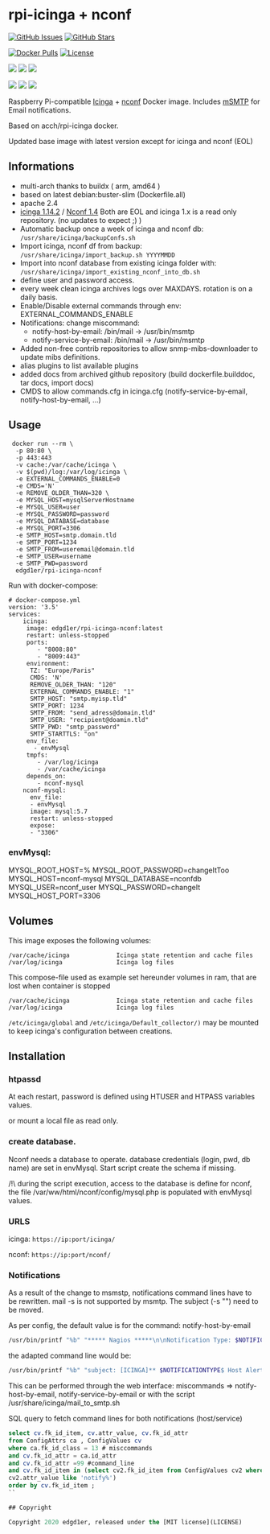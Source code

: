# rpi-icinga + nconf

[![GitHub Issues](https://img.shields.io/github/issues/edgd1er/rpi-icinga.svg)](https://github.com/edgd1er/rpi-icinga/issues) 
[![GitHub Stars](https://img.shields.io/github/stars/edgd1er/rpi-icinga.svg?label=github%20%E2%98%85)](https://github.com/edgd1er/rpi-icinga/) 

[![Docker Pulls](https://img.shields.io/docker/pulls/edgd1er/rpi-icinga-nconf.svg)](https://hub.docker.com/r/edgd1er/rpi-icinga-nconf/) [![License](https://img.shields.io/github/license/edgd1er/rpi-icinga.svg)](LICENSE)

![](https://badgen.net/docker/size/edgd1er/nut-stats/latest/amd64?icon=docker&label=Size%20amd64)
![](https://badgen.net/docker/size/edgd1er/nut-stats/latest/arm/v7?icon=docker&label=Size%20armv7)
![](https://badgen.net/docker/size/edgd1er/nut-stats/latest/arm/v6?icon=docker&label=Size%20armv6)

![](https://badgen.net/docker/layers/edgd1er/nut-stats/latest/amd64?icon=docker&label=Layers%20amd64)
![](https://badgen.net/docker/layers/edgd1er/nut-stats/latest/arm/v7?icon=docker&label=Layers%20armv7)
![](https://badgen.net/docker/layers/edgd1er/nut-stats/latest/arm/v6?icon=docker&label=Layers%20armv6)

Raspberry Pi-compatible [Icinga](https://icinga.com/docs/icinga1/latest/en/) + [nconf](https://github.com/Bonsaif/new-nconf/archive/nconf-v1.4.0-final2.tar.gz) Docker image. Includes [mSMTP](https://wiki.debian.org/msmtp) for Email notifications.

Based on acch/rpi-icinga docker.

Updated base image with latest version except for icinga and nconf (EOL)

## Informations

* multi-arch thanks to buildx ( arm, amd64 )
* based on latest debian:buster-slim (Dockerfile.all)
* apache 2.4
* [icinga 1.14.2](https://github.com/Icinga/icinga-core) / [Nconf 1.4](https://github.com/Bonsaif/new-nconf/releases)
Both are EOL and icinga 1.x is a read only repository. (no updates to expect ;) ) 
* Automatic backup once a week of icinga and nconf db: ``/usr/share/icinga/backupConfs.sh`` 
* Import icinga, nconf df from backup: ``/usr/share/icinga/import_backup.sh YYYYMMDD`` 
* Import into nconf database from existing icinga folder with: ``/usr/share/icinga/import_existing_nconf_into_db.sh``
* define user and password access.
* every week clean icinga archives logs over MAXDAYS. rotation is on a daily basis.
* Enable/Disable external commands through env: EXTERNAL_COMMANDS_ENABLE
* Notifications: change miscommand: 
    * notify-host-by-email: /bin/mail -> /usr/bin/msmtp
    * notify-service-by-email: /bin/mail -> /usr/bin/msmtp
* Added non-free contrib repositories to allow snmp-mibs-downloader to update mibs definitions.
* alias plugins to list available plugins    
* added docs from archived github repository (build dockerfile.builddoc, tar docs, import docs)
* CMDS to allow commands.cfg in icinga.cfg (notify-service-by-email, notify-host-by-email, ...)

## Usage

```
 docker run --rm \
  -p 80:80 \
  -p 443:443
  -v cache:/var/cache/icinga \
  -v $(pwd)/log:/var/log/icinga \
  -e EXTERNAL_COMMANDS_ENABLE=0
  -e CMDS='N'
  -e REMOVE_OLDER_THAN=320 \
  -e MYSQL_HOST=mysqlServerHostname
  -e MYSQL_USER=user
  -e MYSQL_PASSWORD=password
  -e MYSQL_DATABASE=database
  -e MYSQL_PORT=3306
  -e SMTP_HOST=smtp.domain.tld
  -e SMTP_PORT=1234
  -e SMTP_FROM=useremail@domain.tld
  -e SMTP_USER=username
  -e SMTP_PWD=password
  edgd1er/rpi-icinga-nconf
```


Run with docker-compose:

```
# docker-compose.yml
version: '3.5'
services:
    icinga:
     image: edgd1er/rpi-icinga-nconf:latest
     restart: unless-stopped
     ports:
        - "8008:80"
        - "8009:443"
     environment:
      TZ: "Europe/Paris"
      CMDS: 'N'
      REMOVE_OLDER_THAN: "120"
      EXTERNAL_COMMANDS_ENABLE: "1"
      SMTP_HOST: "smtp.myisp.tld"
      SMTP_PORT: 1234
      SMTP_FROM: "send_adress@domain.tld"
      SMTP_USER: "recipient@doamin.tld"
      SMTP_PWD: "smtp_password"
      SMTP_STARTTLS: "on"
     env_file:
       - envMysql
     tmpfs:
        - /var/log/icinga
        - /var/cache/icinga
     depends_on:
        - nconf-mysql
    nconf-mysql:
      env_file:
      - envMysql
      image: mysql:5.7
      restart: unless-stopped
      expose:
      - "3306"
```

### envMysql:

MYSQL_ROOT_HOST=%
MYSQL_ROOT_PASSWORD=changeItToo
MYSQL_HOST=nconf-mysql
MYSQL_DATABASE=nconfdb
MYSQL_USER=nconf_user
MYSQL_PASSWORD=changeIt
MYSQL_HOST_PORT=3306

## Volumes

This image exposes the following volumes:

```
/var/cache/icinga             Icinga state retention and cache files
/var/log/icinga               Icinga log files
```

This compose-file used as example set hereunder volumes in ram, that are lost when container is stopped

```
/var/cache/icinga             Icinga state retention and cache files
/var/log/icinga               Icinga log files
```

`/etc/icinga/global` and `/etc/icinga/Default_collector/)` may be mounted to keep icinga's configuration between creations.

## Installation

### htpassd

At each restart, password is defined using HTUSER and HTPASS variables values.

or mount a local file as read only.

### create database.

Nconf needs a database to operate. database credentials (login, pwd, db name) are set in envMysql. Start script create the schema if missing.

/!\ during the script execution, access to the database is define for nconf, the file  /var/ww/html/nconf/config/mysql.php is populated with envMysql values.

### URLS

icinga: ```https://ip:port/icinga/```

nconf: ```https://ip:port/nconf/```

### Notifications

As a result of the change to msmstp, notifications command lines have to be rewritten. mail -s is not supported by msmtp.
The subject (-s "<value>") need to be moved.

As per config, the default value is for the command: notify-host-by-email
```bash 
/usr/bin/printf "%b" "***** Nagios *****\n\nNotification Type: $NOTIFICATIONTYPE$\nHost: $HOSTNAME$\nState: $HOSTSTATE$\nAddress: $HOSTADDRESS$\nInfo: $HOSTOUTPUT$\n\nDate/Time: $LONGDATETIME$\n" | /usr/bin/sendmail -s "** $NOTIFICATIONTYPE$ Host Alert: $HOSTNAME$ is $HOSTSTATE$ **" $CONTACTEMAIL$
```
the adapted command line would be:
```bash
/usr/bin/printf "%b" "subject: [ICINGA]** $NOTIFICATIONTYPE$ Host Alert: $HOSTNAME$ is $HOSTSTATE$\n\n ******* Nagios *****\nNotification Type: $NOTIFICATIONTYPE$\nHost: $HOSTNAME$\nState: $HOSTSTATE$\nAddress: $HOSTADDRESS$\nInfo: $HOSTOUTPUT$\nDate/Time: $LONGDATETIME$\n" | /usr/bin/msmtp $CONTACTEMAIL$
```

This can be performed through the web interface: miscommands => notify-host-by-email, notify-service-by-email
or with the script /usr/share/icinga/mail_to_smtp.sh

SQL query to fetch command lines for both notifications (host/service)
```SQL
select cv.fk_id_item, cv.attr_value, cv.fk_id_attr
from ConfigAttrs ca , ConfigValues cv
where ca.fk_id_class = 13 # misccommands
and cv.fk_id_attr = ca.id_attr
and cv.fk_id_attr =99 #command_line
and cv.fk_id_item in (select cv2.fk_id_item from ConfigValues cv2 where
cv2.attr_value like 'notify%')
order by cv.fk_id_item ;
``

## Copyright

Copyright 2020 edgd1er, released under the [MIT license](LICENSE)
